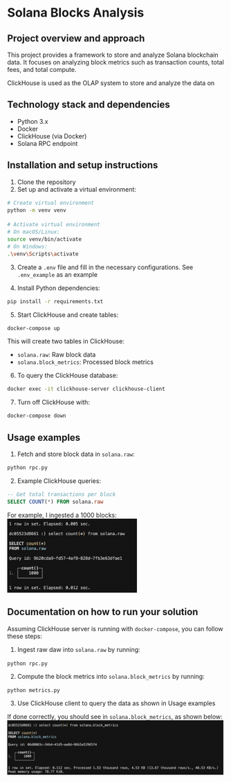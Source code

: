 # Solana Blocks Analysis

## Project overview and approach

This project provides a framework to store and analyze Solana blockchain data. It focuses on analyzing block metrics such as transaction counts, total fees, and total compute.

ClickHouse is used as the OLAP system to store and analyze the data on

## Technology stack and dependencies

- Python 3.x
- Docker
- ClickHouse (via Docker)
- Solana RPC endpoint

## Installation and setup instructions

1. Clone the repository
2. Set up and activate a virtual environment:
```bash
# Create virtual environment
python -m venv venv

# Activate virtual environment
# On macOS/Linux:
source venv/bin/activate
# On Windows:
.\venv\Scripts\activate
```

3. Create a `.env` file and fill in the necessary configurations. See `.env_example` as an example

4. Install Python dependencies:
```bash
pip install -r requirements.txt
```

5. Start ClickHouse and create tables:
```bash
docker-compose up
```

This will create two tables in ClickHouse: 
- `solana.raw`: Raw block data
- `solana.block_metrics`: Processed block metrics

6. To query the ClickHouse database:
```bash
docker exec -it clickhouse-server clickhouse-client
```

7. Turn off ClickHouse with: 
```bash
docker-compose down
```

## Usage examples

1. Fetch and store block data in `solana.raw`:
```bash
python rpc.py
```

2. Example ClickHouse queries:
```sql
-- Get total transactions per block
SELECT COUNT(*) FROM solana.raw
```

For example, I ingested a 1000 blocks:
<img src="images/raw_count.png" alt="Raw Transaction Count" width="300"/>


## Documentation on how to run your solution

Assuming ClickHouse server is running with `docker-compose`, you can follow these steps: 

1. Ingest raw daw into `solana.raw` by running: 

`python rpc.py`

2. Compute the block metrics into `solana.block_metrics` by running:

`python metrics.py`

3. Use ClickHouse client to query the data as shown in Usage examples


If done correctly, you should see in `solana.block_metrics`, as shown below:
<img src="images/block_metrics_count.png" alt="Block Metrics Count" width="500"/>